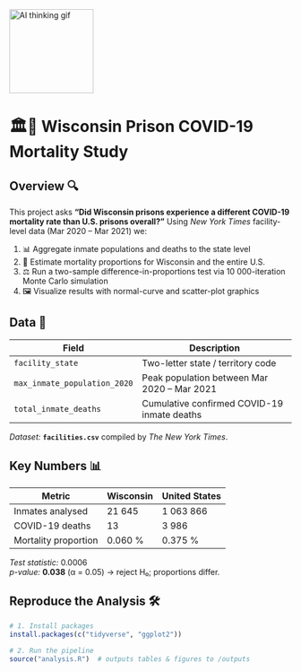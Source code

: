 <img src="https://media0.giphy.com/media/v1.Y2lkPTc5MGI3NjExN203bno5dTVwZGZ5N3F6NnNoOThmZ3hkamZqMjJqOG52b2pnY3U5NSZlcD12MV9pbnRlcm5hbF9naWZfYnlfaWQmY3Q9Zw/Qu1fT51CG14ksIkASL/giphy.gif" width="150" alt="AI thinking gif" />

# 🏛️🦠 Wisconsin Prison COVID-19 Mortality Study 

## Overview 🔍  
This project asks **“Did Wisconsin prisons experience a different COVID-19 mortality rate than U.S. prisons overall?”** Using *New York Times* facility-level data (Mar 2020 – Mar 2021) we:

1. 📊 Aggregate inmate populations and deaths to the state level  
2. 🧮 Estimate mortality proportions for Wisconsin and the entire U.S.  
3. ⚖️ Run a two-sample difference-in-proportions test via 10 000-iteration Monte Carlo simulation  
4. 🖼️ Visualize results with normal-curve and scatter-plot graphics  

## Data 💾  
| Field | Description |
|-------|-------------|
| `facility_state` | Two-letter state / territory code |
| `max_inmate_population_2020` | Peak population between Mar 2020 – Mar 2021 |
| `total_inmate_deaths` | Cumulative confirmed COVID-19 inmate deaths |

*Dataset:* **`facilities.csv`** compiled by *The New York Times*.

## Key Numbers 📊  
| Metric | Wisconsin | United States |
|--------|-----------|---------------|
| Inmates analysed | 21 645 | 1 063 866 |
| COVID-19 deaths | 13 | 3 986 |
| Mortality proportion | 0.060 % | 0.375 % |

*Test statistic:* 0.0006  
*p-value:* **0.038** (α = 0.05) → reject H₀; proportions differ.

## Reproduce the Analysis 🛠️  
```r
# 1. Install packages
install.packages(c("tidyverse", "ggplot2"))

# 2. Run the pipeline
source("analysis.R")  # outputs tables & figures to /outputs
